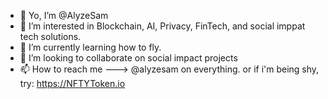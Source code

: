 - 👋 Yo, I’m @AlyzeSam
- 👀 I’m interested in Blockchain, AI, Privacy, FinTech, and social imppat tech solutions.
- 🌱 I’m currently learning how to fly.
- 💞️ I’m looking to collaborate on social impact projects
- 📫 How to reach me ---> @alyzesam on everything. or if i'm being shy, try: https://NFTYToken.io

<!---
AlyzeSam/AlyzeSam is a ✨ special ✨ repository because its `README.md` (this file) appears on your GitHub profile.
You can click the Preview link to take a look at your changes.
--->
